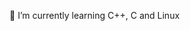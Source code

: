 🌱 I’m currently learning C++, C and Linux
  
<!---
cppdevel/cppdevel is a ✨ special ✨ repository because its `README.md` (this file) appears on your GitHub profile.
You can click the Preview link to take a look at your changes.
--->
